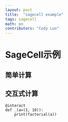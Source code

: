 ```yaml
---
layout: post
title:  "sagecell example"
tags: sagecell
math: on
contributors: "Cody Luo"
---
```


# SageCell示例

## 简单计算

<div class="sage"><script type="text/x-sage">
print("Hello from SageCell!")

# 三角函数图像
plot(sin(x), (x, 0, 2*pi))
</script></div>

## 交互式计算

```sage
@interact
def _(a=(1, 10)):
    print(factorial(a))
```